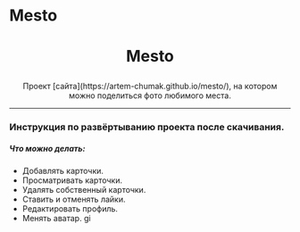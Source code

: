 # Mesto  

# <p align="center">Mesto</p>  

<p align="center"> Проект [сайта](https://artem-chumak.github.io/mesto/), на котором можно поделиться фото любимого места.</p>  

---
### Инструкция по развёртыванию проекта после скачивания.

##### Что можно делать:
- Добавлять карточки.
- Просматривать карточки.
- Удалять собственный карточки.
- Ставить и отменять лайки.
- Редактировать профиль.
- Менять аватар.
gi
